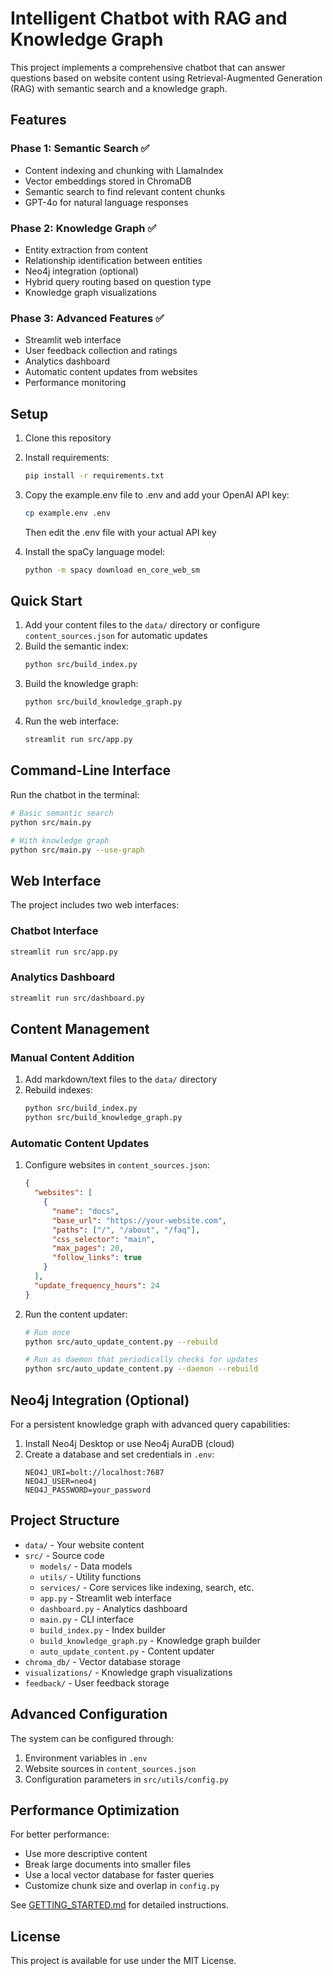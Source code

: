 # Intelligent Chatbot with RAG and Knowledge Graph

This project implements a comprehensive chatbot that can answer questions based on website content using Retrieval-Augmented Generation (RAG) with semantic search and a knowledge graph.

## Features

### Phase 1: Semantic Search ✅
- Content indexing and chunking with LlamaIndex
- Vector embeddings stored in ChromaDB
- Semantic search to find relevant content chunks
- GPT-4o for natural language responses

### Phase 2: Knowledge Graph ✅
- Entity extraction from content
- Relationship identification between entities
- Neo4j integration (optional)
- Hybrid query routing based on question type
- Knowledge graph visualizations

### Phase 3: Advanced Features ✅
- Streamlit web interface
- User feedback collection and ratings
- Analytics dashboard
- Automatic content updates from websites
- Performance monitoring

## Setup

1. Clone this repository
2. Install requirements:
   ```bash
   pip install -r requirements.txt
   ```
3. Copy the example.env file to .env and add your OpenAI API key:
   ```bash
   cp example.env .env
   ```
   Then edit the .env file with your actual API key

4. Install the spaCy language model:
   ```bash
   python -m spacy download en_core_web_sm
   ```

## Quick Start

1. Add your content files to the `data/` directory or configure `content_sources.json` for automatic updates
2. Build the semantic index:
   ```bash
   python src/build_index.py
   ```
3. Build the knowledge graph:
   ```bash
   python src/build_knowledge_graph.py
   ```
4. Run the web interface:
   ```bash
   streamlit run src/app.py
   ```

## Command-Line Interface

Run the chatbot in the terminal:
```bash
# Basic semantic search
python src/main.py

# With knowledge graph
python src/main.py --use-graph
```

## Web Interface

The project includes two web interfaces:

### Chatbot Interface
```bash
streamlit run src/app.py
```

### Analytics Dashboard
```bash
streamlit run src/dashboard.py
```

## Content Management

### Manual Content Addition
1. Add markdown/text files to the `data/` directory
2. Rebuild indexes:
   ```bash
   python src/build_index.py
   python src/build_knowledge_graph.py
   ```

### Automatic Content Updates
1. Configure websites in `content_sources.json`:
   ```json
   {
     "websites": [
       {
         "name": "docs",
         "base_url": "https://your-website.com",
         "paths": ["/", "/about", "/faq"],
         "css_selector": "main",
         "max_pages": 20,
         "follow_links": true
       }
     ],
     "update_frequency_hours": 24
   }
   ```

2. Run the content updater:
   ```bash
   # Run once
   python src/auto_update_content.py --rebuild

   # Run as daemon that periodically checks for updates
   python src/auto_update_content.py --daemon --rebuild
   ```

## Neo4j Integration (Optional)

For a persistent knowledge graph with advanced query capabilities:

1. Install Neo4j Desktop or use Neo4j AuraDB (cloud)
2. Create a database and set credentials in `.env`:
   ```
   NEO4J_URI=bolt://localhost:7687
   NEO4J_USER=neo4j
   NEO4J_PASSWORD=your_password
   ```

## Project Structure
- `data/` - Your website content
- `src/` - Source code
  - `models/` - Data models
  - `utils/` - Utility functions
  - `services/` - Core services like indexing, search, etc.
  - `app.py` - Streamlit web interface
  - `dashboard.py` - Analytics dashboard
  - `main.py` - CLI interface
  - `build_index.py` - Index builder
  - `build_knowledge_graph.py` - Knowledge graph builder
  - `auto_update_content.py` - Content updater
- `chroma_db/` - Vector database storage
- `visualizations/` - Knowledge graph visualizations
- `feedback/` - User feedback storage

## Advanced Configuration

The system can be configured through:

1. Environment variables in `.env`
2. Website sources in `content_sources.json`
3. Configuration parameters in `src/utils/config.py`

## Performance Optimization

For better performance:
- Use more descriptive content
- Break large documents into smaller files
- Use a local vector database for faster queries
- Customize chunk size and overlap in `config.py`

See [GETTING_STARTED.md](./GETTING_STARTED.md) for detailed instructions.

## License

This project is available for use under the MIT License.
